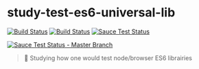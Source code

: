 # study-test-es6-universal-lib

 [![Build Status][travis-image]][travis-url]
 [![Build Status][appveyor-image]][appveyor-url] 
 [![Sauce Test Status][saucelabs-master-branch-status-image]][saucelabs-master-branch-url] 

 [![Sauce Test Status - Master Branch][saucelabs-master-branch-matrix-image]][saucelabs-master-branch-url] 

> :microscope: Studying how one would test node/browser ES6 librairies 


[saucelabs-master-branch-url]: https://saucelabs.com/u/dd-e731285-master
[saucelabs-master-branch-status-image]: https://saucelabs.com/buildstatus/dd-e731285-master
[saucelabs-master-branch-matrix-image]: https://saucelabs.com/browser-matrix/dd-e731285-master.svg
[travis-url]: http://travis-ci.org/douglasduteil/study-test-es6-universal-lib
[travis-image]: http://travis-ci.org/douglasduteil/study-test-es6-universal-lib.svg?branch=master
[appveyor-url]: https://ci.appveyor.com/project/douglasduteil/study-test-es6-universal-lib
[appveyor-image]: https://ci.appveyor.com/api/projects/status/db6fp2ovsh9c8eqh/branch/master?svg=true
